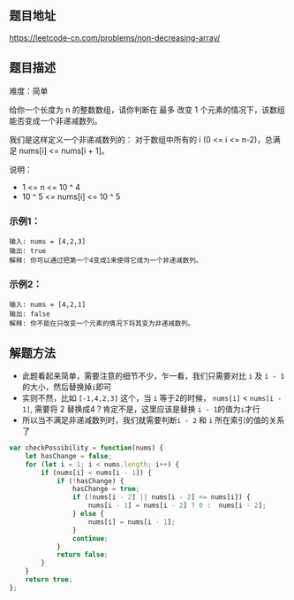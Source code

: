 ## 题目地址

https://leetcode-cn.com/problems/non-decreasing-array/

## 题目描述

难度：简单

给你一个长度为 n 的整数数组，请你判断在 最多 改变 1 个元素的情况下，该数组能否变成一个非递减数列。

我们是这样定义一个非递减数列的： 对于数组中所有的 i (0 <= i <= n-2)，总满足 nums[i] <= nums[i + 1]。

说明：
- 1 <= n <= 10 ^ 4
- 10 ^ 5 <= nums[i] <= 10 ^ 5

### 示例1：

```
输入: nums = [4,2,3]
输出: true
解释: 你可以通过把第一个4变成1来使得它成为一个非递减数列。
```

### 示例2：

```
输入: nums = [4,2,1]
输出: false
解释: 你不能在只改变一个元素的情况下将其变为非递减数列。
```

## 解题方法

- 此题看起来简单，需要注意的细节不少，乍一看，我们只需要对比 `i` 及 `i - 1`的大小，然后替换掉`i`即可
- 实则不然，比如 `[-1,4,2,3]` 这个，当 `i` 等于2的时候， `nums[i]` < `nums[i - 1]`, 需要将 2 替换成4？肯定不是，这里应该是替换 `i - 1`的值为`i`才行
- 所以当不满足非递减数列时，我们就需要判断`i - 2` 和 `i` 所在索引的值的关系了


```js
var checkPossibility = function(nums) {
    let hasChange = false;
    for (let i = 1; i < nums.length; i++) {
        if (nums[i] < nums[i - 1]) {
            if (!hasChange) {
                hasChange = true;
                if (!nums[i - 2] || nums[i - 2] <= nums[i]) {
                    nums[i - 1] = nums[i - 2] ? 0 :  nums[i - 2];
                } else {
                    nums[i] = nums[i - 1];
                }
                continue;
            }
            return false;
        }
    }
    return true;
};
```